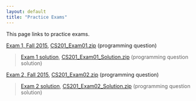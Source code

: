 ```yaml
---
layout: default
title: "Practice Exams"
---
```


This page links to practice exams.

[Exam 1, Fall 2015](cs201-fall2015-exam01.pdf), [CS201\_Exam01.zip](CS201_Exam01.zip) (programming question)

> [Exam 1 solution](cs201-fall2015-exam01-solution.pdf), [CS201\_Exam01\_Solution.zip](CS201_Exam01_Solution.zip) (programming question solution)

[Exam 2, Fall 2015](cs201-fall2015-exam02.pdf), [CS201\_Exam02.zip](CS201_Exam02.zip) (programming question)

> [Exam 2 solution](cs201-fall2015-exam02-solution.pdf), [CS201\_Exam02\_Solution.zip](CS201_Exam02_Solution.zip) (programming question solution)
